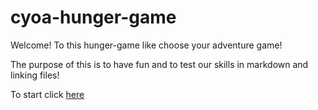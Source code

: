 # cyoa-hunger-game

Welcome! To this hunger-game like choose your adventure game!

The purpose of this is to have fun and to test our skills in markdown and linking files!

To start click [here](start-scene.md)